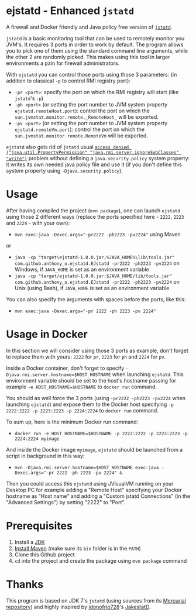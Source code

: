 # ejstatd - Enhanced `jstatd`

A firewall and Docker friendly and Java policy free version of [`jstatd`](http://docs.oracle.com/javase/7/docs/technotes/tools/share/jstatd.html).

`jstatd` is a basic monitoring tool that can be used to remotely monitor you JVM's. It requires 3 ports in order to work by default. The program allows you to pick one of them using the standard command line arguments, while the other 2 are randomly picked. This makes using this tool in larger environments a pain for firewall administrators.

With `ejstatd` you can control those ports using those 3 parameters: (in addition to classical `-p` to control RMI registry port):
 - `-pr <port>`: specify the port on which the RMI registry will start (like `jstatd`'s `-p`)
 - `-ph <port>` (or setting the port number to JVM system property `ejstatd.remoteHost.port`): control the port on which the `sun.jvmstat.monitor.remote._RemoteHost_` will be exported.
 - `-pv <port>` (or setting the port number to JVM system property `ejstatd.remoteVm.port`): control the port on which the `sun.jvmstat.monitor.remote.RemoteVm` will be exported.

`ejstatd` also gets rid of `jstatd` usual [`access denied ("java.util.PropertyPermission" "java.rmi.server.ignoreSubClasses" "write")`](http://stackoverflow.com/q/9939883/535203) problem without defining a `java.security.policy` system property: it writes its own needed java policy file and use it (if you don't define this system property using `-Djava.security.policy`).

# Usage
After having compiled the project (`mvn package`), one can launch `ejstatd` using those 2 different ways (replace the ports specified here - `2222`, `2223` and `2224` - with your own):
 - `mvn exec:java -Dexec.args="-pr2222 -ph2223 -pv2224"` using Maven

or
 - `java -cp "target\ejstatd-1.0.0.jar;%JAVA_HOME%\lib\tools.jar" com.github.anthony_o.ejstatd.EJstatd -pr2222 -ph2223 -pv2224` on Windows, if `JAVA_HOME` is set as an environment variable 
 - `java -cp "target/ejstatd-1.0.0.jar:$JAVA_HOME/lib/tools.jar" com.github.anthony_o.ejstatd.EJstatd -pr2222 -ph2223 -pv2224` on Unix (using Bash), if `JAVA_HOME` is set as an environment variable

You can also specify the arguments with spaces before the ports, like this:
 - `mvn exec:java -Dexec.args="-pr 2222 -ph 2223 -pv 2224"`

# Usage in Docker
In this section we will consider using those 3 ports as example, don't forget to replace them with yours: `2222` for `pr`, `2223` for `ph` and `2224` for `pv`.

Inside a Docker container, don't forget to specify `-Djava.rmi.server.hostname=$HOST_HOSTNAME` when launching `ejstatd`. This environment variable should be set to the host's hostname passing for example `-e HOST_HOSTNAME=$HOSTNAME` to `docker run` command.

You should as well force the 3 ports (using `-pr2222 -ph2223 -pv2224` when launching `ejstatd`) and expose them to the Docker host specifying `-p 2222:2222 -p 2223:2223 -p 2224:2224` to `docker run` command.

To sum up, here is the minimum Docker run command:
 - `docker run -e HOST_HOSTNAME=$HOSTNAME -p 2222:2222 -p 2223:2223 -p 2224:2224 myimage`

And inside the Docker image `myimage`, `ejstatd` should be launched from a script in background in this way:
 - `mvn -Djava.rmi.server.hostname=$HOST_HOSTNAME exec:java -Dexec.args="-pr 2222 -ph 2223 -pv 2224" &`

Then you could access this `ejstatd` using JVisualVM running on your Desktop PC for example adding a "Remote Host" specifying your Docker hostname as "Host name" and adding a "Custom jstatd Connections" (in the "Advanced Settings") by setting "2222" to "Port".

# Prerequisites
 1. Install a [JDK](http://www.oracle.com/technetwork/java/javase/downloads/index.html)
 1. [Install Maven](http://maven.apache.org/install.html) (make sure its `bin` folder is in the `PATH`)
 1. Clone this Github project
 1. `cd` into the project and create the package using `mvn package` command

# Thanks
This program is based on JDK 7's `jstatd` (using sources from its [Mercurial repository](http://hg.openjdk.java.net/jdk7u/jdk7u/jdk)) and highly inspired by [jdonofrio728](https://github.com/jdonofrio728/)'s [JakestatD](https://github.com/jdonofrio728/jakestatd).
